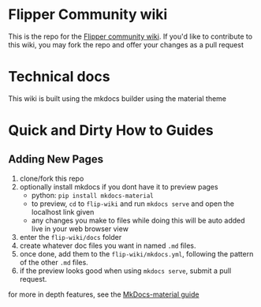 # Flipper Community wiki
This is the repo for the [Flipper community wiki](https://flipper.wiki).
If you'd like to contribute to this wiki, you may fork the repo and offer your changes as a pull request

# Technical docs
This wiki is built using the mkdocs builder using the material theme

# Quick and Dirty How to Guides

## Adding New Pages
1. clone/fork this repo
1. optionally install mkdocs if you dont have it to preview pages
    - python: `pip install mkdocs-material`
    - to preview, `cd` to `flip-wiki` and run `mkdocs serve` and open the localhost link given
    - any changes you make to files while doing this will be auto added live in your web browser view
1. enter the `flip-wiki/docs` folder
1. create whatever doc files you want in named `.md` files.
1. once done, add them to the `flip-wiki/mkdocs.yml`, following the pattern of the other `.md` files.
1. if the preview looks good when using `mkdocs serve`, submit a pull request. 

for more in depth features, see the [MkDocs-material guide](https://squidfunk.github.io/mkdocs-material/reference/)